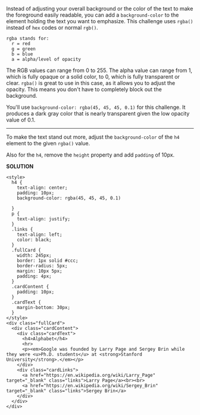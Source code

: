Instead of adjusting your overall background or the color of the text to make the foreground easily readable, 
you can add a `background-color` to the element holding the text you want to emphasize. 
This challenge uses `rgba()` instead of `hex` codes or normal `rgb()`.
```
rgba stands for:
  r = red
  g = green
  b = blue
  a = alpha/level of opacity
  ```
The RGB values can range from 0 to 255. 
The alpha value can range from 1, which is fully opaque or a solid color, to 0, which is fully transparent or clear. 
`rgba()` is great to use in this case, as it allows you to adjust the opacity. This means you don't have to completely block out the background.

You'll use `background-color: rgba(45, 45, 45, 0.1)` for this challenge. 
It produces a dark gray color that is nearly transparent given the low opacity value of 0.1.

---

To make the text stand out more, adjust the `background-color` of the `h4` element to the given `rgba()` value.

Also for the `h4`, remove the `height` property and add `padding` of 10px.

**SOLUTION**

```
<style>
  h4 {
    text-align: center;
    padding: 10px;
    background-color: rgba(45, 45, 45, 0.1)
    
  }
  p {
    text-align: justify;
  }
  .links {
    text-align: left;
    color: black;
  }
  .fullCard {
    width: 245px;
    border: 1px solid #ccc;
    border-radius: 5px;
    margin: 10px 5px;
    padding: 4px;
  }
  .cardContent {
    padding: 10px;
  }
  .cardText {
    margin-bottom: 30px;
  }
</style>
<div class="fullCard">
  <div class="cardContent">
    <div class="cardText">
      <h4>Alphabet</h4>
      <hr>
      <p><em>Google was founded by Larry Page and Sergey Brin while they were <u>Ph.D. students</u> at <strong>Stanford University</strong>.</em></p>
    </div>
    <div class="cardLinks">
      <a href="https://en.wikipedia.org/wiki/Larry_Page" target="_blank" class="links">Larry Page</a><br><br>
      <a href="https://en.wikipedia.org/wiki/Sergey_Brin" target="_blank" class="links">Sergey Brin</a>
    </div>
  </div>
</div>
```
